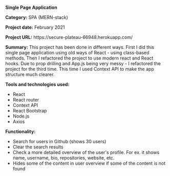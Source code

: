 <p><strong>Single Page Application</strong></p>
<p><strong>Category:</strong> SPA (MERN-stack)</p>
<p><strong>Project date:</strong> February 2021</p>
<p><strong>Project URL:</strong> https://secure-plateau-66948.herokuapp.com/</p>
<p><strong>Summary:</strong>
  This project has been done in different ways. First I did this single page application using old ways of React - using class-based 
  methods. Then I refactored the project to use modern react and React hooks. Due to prop drilling and App.js being very messy - I refactored the project for the third time. This 
  time I used Context API to make the app structure much clearer.
</p>
<strong>Tools and technologies used:</strong>
<ul>
  <li>React</li>
  <li>React router</li>
  <li>Context API</li>
  <li>React Bootstrap</li>
  <li>Node.js</li>
  <li>Axios</li>
</ul>

<p><strong>Functionality:</strong></p>
<ul>
  <li>Search for users in Github (shows 30 users)</li>
  <li>Clear the search results</li>
  <li>Check a more detailed overview of the user's profile. For ex. it shows name, username, bio, repositories, website, etc.</li>
  <li>Hides some of the content in user overview if some of the content is not found</li>
</ul>
